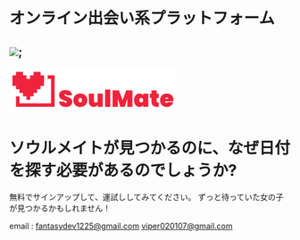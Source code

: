 # オンライン出会い系プラットフォーム

## <img src="https://media.giphy.com/media/ObNTw8Uzwy6KQ/giphy.gif" width="30px">;

<img src="public/assets/SoulMate (3).png" alt="logo" width="300" />

# ソウルメイトが見つかるのに、なぜ日付を探す必要があるのでしょうか?

無料でサインアップして、運試ししてみてください。 ずっと待っていた女の子が見つかるかもしれません！

email : fantasydev1225@gmail.com
        viper020107@gmail.com
        

